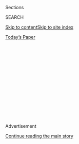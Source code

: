 <div id="app">

<div>

<div>

<div>

<div class="NYTAppHideMasthead css-1q2w90k e1suatyy0">

<div class="section css-ui9rw0 e1suatyy2">

<div class="css-eph4ug er09x8g0">

<div class="css-6n7j50">

</div>

<span class="css-1dv1kvn">Sections</span>

<div class="css-10488qs">

<span class="css-1dv1kvn">SEARCH</span>

</div>

[Skip to content](#site-content)[Skip to site
index](#site-index)

</div>

<div class="css-10698na e1huz5gh0">

</div>

</div>

<div id="masthead-bar-one" class="section hasLinks css-15hmgas e1csuq9d3">

<div class="css-uqyvli e1csuq9d0">

</div>

<div class="css-1uqjmks e1csuq9d1">

</div>

<div class="css-9e9ivx">

[](https://myaccount.nytimes3xbfgragh.onion/auth/login?response_type=cookie&client_id=vi)

</div>

<div class="css-1bvtpon e1csuq9d2">

[Today’s
Paper](https://www.nytimes3xbfgragh.onion/section/todayspaper)

</div>

</div>

</div>

</div>

<div data-aria-hidden="false">

<div id="site-content" data-role="main">

<div>

<div class="css-1aor85t" style="opacity:0.000000001;z-index:-1;visibility:hidden">

<div class="css-1hqnpie">

<div class="css-epjblv">

<span class="css-z6pdnw">A Secret Ingredient Makes This Chef’s Galbijjim
Perfect. Just Don’t Tell
Mom.</span>

</div>

<div class="css-k008qs">

<div class="css-1iwv8en">

<span class="css-18z7m18"></span>

<div>

<div>

</div>

</div>

</div>

<span class="css-1n6z4y">https://nyti.ms/2HeK6kf</span>

<div class="css-1705lsu">

<div class="css-4xjgmj">

<div class="css-4skfbu" data-role="toolbar" data-aria-label="Social Media Share buttons, Save button, and Comments Panel with current comment count" data-testid="share-tools">

  - 
  - 
  - 
  - 
    
    <div class="css-6n7j50">
    
    </div>

  - 

</div>

</div>

</div>

</div>

</div>

</div>

<div class="css-13pd83m">

</div>

<div id="top-wrapper" class="css-1sy8kpn">

<div id="top-slug" class="css-l9onyx">

Advertisement

</div>

[Continue reading the main
story](#after-top)

<div class="ad top-wrapper" style="text-align:center;height:100%;display:block;min-height:250px">

<div id="top" class="place-ad" data-position="top" data-size-key="top">

</div>

</div>

<div id="after-top">

</div>

</div>

<div id="sponsor-wrapper" class="css-1hyfx7x">

<div id="sponsor-slug" class="css-19vbshk">

Supported by

</div>

[Continue reading the main
story](#after-sponsor)

<div id="sponsor" class="ad sponsor-wrapper" style="text-align:center;height:100%;display:block">

</div>

<div id="after-sponsor">

</div>

</div>

[Eat](/column/magazine-eat "Eat")

<div class="css-1vkm6nb ehdk2mb0">

# A Secret Ingredient Makes This Chef’s Galbijjim Perfect. Just Don’t Tell Mom.

</div>

<div class="css-79elbk" data-testid="photoviewer-wrapper">

<div class="css-z3e15g" data-testid="photoviewer-wrapper-hidden">

</div>

<div class="css-1a48zt4 ehw59r15" data-testid="photoviewer-children">

![<span class="css-i48y28 e13ogyst0" data-aria-hidden="true">Korean
short-rib stew with root
vegetables.</span><span class="css-ach9cc e1z0qqy90" itemprop="copyrightHolder"><span class="css-1ly73wi e1tej78p0">Credit...</span><span><span>Paola
& Murray for The New York Times. Food stylist: Maggie Ruggiero. Prop
stylist: Rebecca
Bartoshesky.</span></span></span>](https://static01.graylady3jvrrxbe.onion/images/2019/01/20/magazine/20mag-eat-slide-A0VW/20mag-eat-slide-A0VW-articleLarge.png?quality=75&auto=webp&disable=upscale)

</div>

</div>

<div class="css-xt80pu e12qa4dv0">

<div class="css-18e8msd">

<div class="css-vp77d3 epjyd6m0">

<div class="css-1baulvz">

By [<span class="css-1baulvz last-byline" itemprop="name">Sam
Sifton</span>](https://www.nytimes3xbfgragh.onion/by/sam-sifton)

</div>

</div>

  - Jan. 16,
    2019

  - 
    
    <div class="css-4xjgmj">
    
    <div class="css-d8bdto" data-role="toolbar" data-aria-label="Social Media Share buttons, Save button, and Comments Panel with current comment count" data-testid="share-tools">
    
      - 
      - 
      - 
      - 
        
        <div class="css-6n7j50">
        
        </div>
    
      - 
    
    </div>
    
    </div>

</div>

</div>

<div class="section meteredContent css-1r7ky0e" name="articleBody" itemprop="articleBody">

<div class="css-1fanzo5 StoryBodyCompanionColumn">

<div class="css-53u6y8">

No one makes better *galbijjim* than your mother, at least if she’s
Korean and she’s following the usual script about this fragrant stew of
short ribs and root vegetables. She boils the meat briefly, drains it
off, then cooks it slowly in a pot filled with puréed Asian pear and
mirin and soy sauce and brown sugar, garlic and onion, a lot of root
vegetables. Everything bubbles away softly until the dish comes together
in glossy, soft-shredded perfection. She serves the *galbijjim* with
rice and kimchi. It tastes of home and innocence, though your friend may
raise an eyebrow. Her mom’s version is better.

*Galbijjim* takes a lot of time, and short ribs are expensive, so she
makes the dish only a few times a year — for birthdays, for holidays.
You make the dish yourself from her instructions, and it doesn’t taste
right. “You need to add rice syrup,” she might say in a whisper,
revealing a secret. “You should have used apple juice. Where are the
chestnuts?”

My mother is as Korean as Marge Simpson. But I’ve cooked or eaten
versions of *galbijjim* made by plenty of Korean mothers’ children:
Emily Kim, the online cooking star known as Maangchi; the Los Angeles
chef and restaurateur Roy Choi; Hooni Kim, of Danji and Hanjan in New
York; Esther Choi of the Brooklyn restaurant Mokbar. The closest I’ve
come to feeling part of something larger than myself, as if I were now
cooking a recipe and eating a dish I could pass along to others like a
gift, was when I started eating and making the *galbijjim* that the chef
Peter Cho serves at Han Oak, the restaurant he owns with his wife, Sun
Young Park, in Portland, Ore.

</div>

</div>

<div class="css-1fanzo5 StoryBodyCompanionColumn">

<div class="css-53u6y8">

I first had that *galbijjim* at a long communal table at Han Oak last
fall, eating with my own family, a family-style meal, as Cho came out of
the kitchen to bounce his son Frankie on his knee. It was revelatory:
Each flavor was distinct and deeply burnished, as if assembled rather
than stewed. Which turned out to be true, as it happens. For the
restaurant, Cho smokes the short ribs before using them in the
*galbijjim*; roasts his vegetables; adds fried rice cakes to sop up the
jammy sauce; and swirls kale in at the end to add a bright
note.

</div>

</div>

<div class="css-79elbk" data-testid="photoviewer-wrapper">

<div class="css-z3e15g" data-testid="photoviewer-wrapper-hidden">

</div>

<div class="css-1a48zt4 ehw59r15" data-testid="photoviewer-children">

![<span class="css-ach9cc e1z0qqy90" itemprop="copyrightHolder"><span class="css-1ly73wi e1tej78p0">Credit...</span><span>Paola
& Murray for The New York Times. Food stylist: Maggie Ruggiero. Prop
stylist: Rebecca
Bartoshesky.</span></span>](https://static01.graylady3jvrrxbe.onion/images/2019/01/20/magazine/20mag-eat-slide-DN7B/20mag-eat-slide-DN7B-articleLarge.png?quality=75&auto=webp&disable=upscale)

</div>

</div>

<div class="css-1fanzo5 StoryBodyCompanionColumn">

<div class="css-53u6y8">

“It’s less soupy than my mom’s,” he told me. He said he built his recipe
out of memories of hers, though, along with a desire to ape the cooking
of Korean barbecue restaurants in Los Angeles and New York and a chef’s
need to balance textures and flavors, to make a dish larger than its
components. “There are formulas to this stuff,” he said. “The fresh
greens against the rich meat, for example. You do it long enough, and it
begins to make sense.”

With Cho’s help, I set out to make his *galbijjim* at home, for a family
rather than a restaurant service, without access to a smoker or a
deep-fryer, or to the quince paste he uses to sweeten the braise in
place of honey. At his suggestion, I didn’t boil the meat but roasted it
above a collection of root vegetables under aggressive sprays of kosher
salt and black pepper, on sheet pans so that everything could be spread
out wide. All that surface area led to a lot of caramelization, to a
depth of flavor that held through as the stew matured. Then, for the
braise, I combined Asian pears and red onion, chicken stock, honey, soy
sauce, rice-wine vinegar and plenty of red-pepper flakes, cooked it all
down, then blitzed the mixture in a food processor to make a smooth and
flavorful sauce. The roasted meat went into this concoction for more
than an hour, bubbling along until it was tender and starting to flake
from the bone.

The root vegetables followed. And then the rice cakes, hungry for sauce.
And Cho was right about the greens, which I added at the very end.
Barely softened by the heat, they served to offset the deep, unctuous
quality of the short ribs, the chewiness of the rice cakes. They
provided a perfect equilibrium.

Of course Cho’s recipe had a secret ingredient. He is an exacting,
technical chef, who trained under April Bloomfield at the Spotted Pig in
New York and ran the kitchen at the Breslin for her before moving home
to Portland to be closer to family and finding fame at Han Oak. His
cooking is precise and beautiful; he serves his poached cod with charred
scallions and mushroom broth, with chanterelles, below dots of
laboriously made herb oil. He has lots of secrets. Here is one of them.
To the braising liquid for the short ribs, he told me early on, you want
to add a can of Coke. He offered the advice to do that the way a mother
might, with a shrug. It was not wrong. “I’m not sure you’ll even taste
it,” Cho said, accurately. “But it’s kind of got to be in there.”

</div>

</div>

<div class="css-1fanzo5 StoryBodyCompanionColumn">

<div class="css-53u6y8">

**Recipe:** [Han Oak
Galbijjim](https://cooking.nytimes3xbfgragh.onion/recipes/1019918-han-oak-galbijjim)

</div>

</div>

</div>

<div>

</div>

<div>

</div>

<div>

</div>

<div>

<div id="bottom-wrapper" class="css-1ede5it">

<div id="bottom-slug" class="css-l9onyx">

Advertisement

</div>

[Continue reading the main
story](#after-bottom)

<div id="bottom" class="ad bottom-wrapper" style="text-align:center;height:100%;display:block;min-height:90px">

</div>

<div id="after-bottom">

</div>

</div>

</div>

</div>

</div>

## Site Index

<div>

</div>

## Site Information Navigation

  - [© <span>2020</span> <span>The New York Times
    Company</span>](https://help.nytimes3xbfgragh.onion/hc/en-us/articles/115014792127-Copyright-notice)

<!-- end list -->

  - [NYTCo](https://www.nytco.com/)
  - [Contact
    Us](https://help.nytimes3xbfgragh.onion/hc/en-us/articles/115015385887-Contact-Us)
  - [Work with us](https://www.nytco.com/careers/)
  - [Advertise](https://nytmediakit.com/)
  - [T Brand Studio](http://www.tbrandstudio.com/)
  - [Your Ad
    Choices](https://www.nytimes3xbfgragh.onion/privacy/cookie-policy#how-do-i-manage-trackers)
  - [Privacy](https://www.nytimes3xbfgragh.onion/privacy)
  - [Terms of
    Service](https://help.nytimes3xbfgragh.onion/hc/en-us/articles/115014893428-Terms-of-service)
  - [Terms of
    Sale](https://help.nytimes3xbfgragh.onion/hc/en-us/articles/115014893968-Terms-of-sale)
  - [Site
    Map](https://spiderbites.nytimes3xbfgragh.onion)
  - [Help](https://help.nytimes3xbfgragh.onion/hc/en-us)
  - [Subscriptions](https://www.nytimes3xbfgragh.onion/subscription?campaignId=37WXW)

</div>

</div>

</div>

</div>
